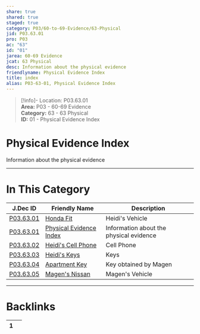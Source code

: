 ```yaml
---  
share: true  
shared: true  
staged: true  
category: P03/60-to-69-Evidence/63-Physical  
jid: P03.63.01  
pro: P03  
ac: "63"  
id: "01"  
jarea: 60-69 Evidence  
jcat: 63 Physical  
desc: Information about the physical evidence  
friendlyname: Physical Evidence Index  
title: index  
alias: P03-63-01, Physical Evidence Index  
---  
```

  
>[!info]- Location: P03.63.01  
>**Area:** P03 - 60-69 Evidence  
>**Category:** 63 - 63 Physical  
>**ID:** 01 - Physical Evidence Index  
  
# Physical Evidence Index  
  
Information about the physical evidence  
   
  
  
---  
# In This Category  
  
| J.Dec ID                                                                                      | Friendly Name                                                                                          | Description                             |  
| --------------------------------------------------------------------------------------------- | ------------------------------------------------------------------------------------------------------ | --------------------------------------- |  
| [P03.63.01](./01-Honda-Fit.md)        | [Honda Fit](./01-Honda-Fit.md)                 | Heidi's Vehicle                         |  
| [P03.63.01](index.md)               | [Physical Evidence Index](index.md)          | Information about the physical evidence |  
| [P03.63.02](./02-Heidi-Cell-Phone.md) | [Heidi's Cell Phone](./02-Heidi-Cell-Phone.md) | Cell Phone                              |  
| [P03.63.03](./03-Heidi-Keys.md)       | [Heidi's Keys](./03-Heidi-Keys.md)             | Keys                                    |  
| [P03.63.04](./04-Apartment-Key.md)    | [Apartment Key](./04-Apartment-Key.md)         | Key obtained by Magen                   |  
| [P03.63.05](./05-Magen-Nissan.md)     | [Magen's Nissan](./05-Magen-Nissan.md)         | Magen's Vehicle                         |  
  
  
---  
# Backlinks  
<div><table class="dataview table-view-table"><thead class="table-view-thead"><tr class="table-view-tr-header"><th class="table-view-th"><span></span><span class="dataview small-text">1</span></th><th class="table-view-th"><span></span></th></tr></thead><tbody class="table-view-tbody"></tbody></table></div>